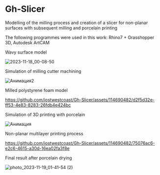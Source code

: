 # Gh-Slicer
Modelling of the milling process and creation of a slicer for non-planar surfaces with subsequent milling and porcelain printing

The following programmes were used in this work: Rhino7 + Grasshopper 3D, Autodesk ArtCAM

Wavy surface model 

![2023-11-18_00-08-50](https://github.com/iostwestcoast/Gh-Slicer/assets/114690482/6fdd4cce-37a0-4122-a947-e10f06d9df97)

Simulation of milling cutter machining 

![Анимация2](https://github.com/iostwestcoast/Gh-Slicer/assets/114690482/6abda3cb-6ee1-4ebc-b7a4-fb1877028703)

Milled polystyrene foam model

https://github.com/iostwestcoast/Gh-Slicer/assets/114690482/d2f5d32e-ff53-4e83-8283-26fdb4e424bc

Simulation of 3D printing with porcelain

![Анимация](https://github.com/iostwestcoast/Gh-Slicer/assets/114690482/4590743d-87cc-4109-897b-ccc06dbbb811)

Non-planar multilayer printing process 

https://github.com/iostwestcoast/Gh-Slicer/assets/114690482/75076ac6-e2c6-4615-a30d-16ea02fa3f8e

Final result after porcelain drying

![photo_2023-11-19_01-41-54 (2)](https://github.com/iostwestcoast/Gh-Slicer/assets/114690482/8f6a9574-6d8f-4483-97e8-a7711f3096dd)

